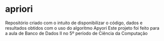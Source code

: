# apriori

Repositório criado com o intuito de disponibilizar o código, dados e resultados obtidos com o uso do algoritmo Apyori 
Este projeto foi feito para a aula de Banco de Dados II no 5º período de Ciência da Computação
